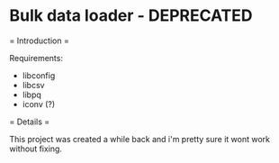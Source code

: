 # Bulk data loader - DEPRECATED

= Introduction =

Requirements:

  * libconfig
  * libcsv
  * libpq
  * iconv (?)


= Details =

This project was created a while back and i'm pretty sure it wont work without fixing.
